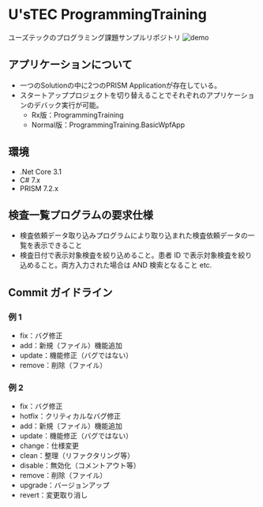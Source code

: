# U'sTEC ProgrammingTraining

ユーズテックのプログラミング課題サンプルリポジトリ
![demo](https://user-images.githubusercontent.com/43688962/83635534-5aed1b80-a5df-11ea-8510-89277fe5e6d2.gif)

## アプリケーションについて
- 一つのSolutionの中に2つのPRISM Applicationが存在している。
- スタートアッププロジェクトを切り替えることでそれぞれのアプリケーションのデバック実行が可能。
  - Rx版：ProgrammingTraining
  - Normal版：ProgrammingTraining.BasicWpfApp


## 環境
- .Net Core 3.1
- C# 7.x
- PRISM 7.2.x

## 検査一覧プログラムの要求仕様

- 検査依頼データ取り込みプログラムにより取り込まれた検査依頼データの一覧を表示できること
- 検査日付で表示対象検査を絞り込めること。患者 ID で表示対象検査を絞り込めること。両方入力された場合は AND 検索となること etc.

## Commit ガイドライン

### 例 1

- fix：バグ修正
- add：新規（ファイル）機能追加
- update：機能修正（バグではない）
- remove：削除（ファイル）

### 例 2

- fix：バグ修正
- hotfix：クリティカルなバグ修正
- add：新規（ファイル）機能追加
- update：機能修正（バグではない）
- change：仕様変更
- clean：整理（リファクタリング等）
- disable：無効化（コメントアウト等）
- remove：削除（ファイル）
- upgrade：バージョンアップ
- revert：変更取り消し
